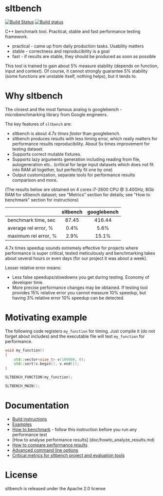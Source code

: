 # sltbench

[![Build Status](https://travis-ci.org/ivafanas/sltbench.svg)](https://travis-ci.org/ivafanas/sltbench)
[![Build status](https://ci.appveyor.com/api/projects/status/s0q3gnqprrqsahda?svg=true)](https://ci.appveyor.com/project/ivafanas/sltbench)

C++ benchmark tool. Practical, stable and fast performance testing framework.
- practical - came up from daily production tasks. Usability matters
- stable - correctness and reproducibility is a goal
- fast - if results are stable, they should be produced as soon as possible

This tool is trained to gain about 5% measure stability (depends on function,
input and context). Of course, it cannot strongly guarantee 5% stability (some
functions are unstable itself, nothing helps), but it tends to.


# Why sltbench

The closest and the most famous analog is googlebench - microbenchmarking
library from Google engineers.

The key features of `sltbench` are:
* sltbench is about *4.7x times faster* than googlebench.
* sltbench produces results with less timing error, which really matters for
performance results reproducibility. About 5x times improvement for testing
dataset.
* Supports correct mutable fixtures.
* Supports lazy arguments generation including reading from file,
  autogeneration etc.. (critical for large  input datasets which does not fit
  into RAM all together, but perfectly fit one by one)
* Output customization, separate tools for performance results comparison and
  more.

(The results below are obtained on 4 cores i7-2600 CPU @ 3.40GHz, 8Gb RAM
for sltbench dataset; see "Metrics" section for details; see "How to benchmark"
section for instructions)

|                      |sltbench|googlebench|
|----------------------|:------:|:---------:|
| benchmark time, sec  | 87.45  |   416.44  |
| average rel error, % |  0.4%  |    5.6%   |
| maximum rel error, % |  2.9%  |   15.1%   |

4.7x times speedup sounds extremely effective for projects where performance is
super critical, tested meticulously and benchmarking takes about several hours
or even days (for our project it was about a week).

Lesser relative error means:
* Less false speedups/slowdowns you get during testing. Economy of developer
  time.
* More precise performance changes may be obtained. If testing tool provides
  15% relative error you cannot measure 10% speedup, but having 3% relative
  error 10% speedup can be detected.


# Motivating example

The following code registers `my_function` for timing. Just compile it (do not
forget about includes) and the executable file will test `my_function` for
performance.

```c++
void my_function()
{
	std::vector<size_t> v(100000, 0);
	std::sort(v.begin(), v.end());
}

SLTBENCH_FUNCTION(my_function);

SLTBENCH_MAIN();
```


# Documentation

* [Build instructions](doc/build.md)
* [Examples](doc/examples.md)
* [How to benchmark](doc/howtobenchmark.md) - follow this
  instruction before you run any performance test
* [How to analyse performance results] (doc/howto_analyze_results.md)
* [How to compare performance results](doc/compare_results.md)
* [Advanced command line options](doc/commandlineoptions.md)
* [Critical metrics for sltbench project and evaluation tools](tools/metrics/README.md)


# License

sltbench is released under the Apache 2.0 license
